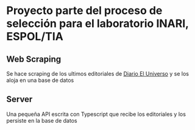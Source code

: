 # Proyecto parte del proceso de selección para el laboratorio INARI, ESPOL/TIA
## Web Scraping
Se hace scraping de los ultimos editoriales de [Diario El Universo](www.eluniverso.com/opinion/editoriales) y se los aloja en una base de datos

## Server
Una pequeña API escrita con Typescript que recibe los editoriales y los persiste en la base de datos
